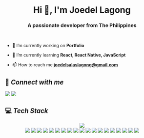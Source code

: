<h1 align="center">Hi 👋, I'm Joedel Lagong</h1>
<h3 align="center">A passionate developer from The Philippines</h3>

<!-- <p align="left"> <img src="https://komarev.com/ghpvc/?username=joedellagongg&label=Profile%20views&color=0e75b6&style=flat" alt="joedellagongg" /> </p> -->
<br>

-   🔭 I’m currently working on **Portfolio**

-   🌱 I’m currently learning **React, React Native, JavaScript**

-   📫 How to reach me **joedelsalaslagong@gmail.com**

## 🔗 _Connect with me_

<!-- <h3 align="center">Connect with me:</h3>
# -->

<a src="https://www.facebook.com/jowdeeel/">
<img src="https://img.shields.io/badge/| facebook.com/jowdeeel/-blue?style=for-the-badge&logo=facebook&logoColor=white">
</a>
<a src="https://mail.google.com/mail/u/0/#inbox?compose=CllgCHrfScrMnwRQhpnBwcfLDwdrfNLZZSdFHgckVtgpGbcqxnDrzqFBCmGGbrWzDjdBpDJLFGq">
<img src="https://img.shields.io/badge/| joedelsalaslagong@gmail.com-D14836?style=for-the-badge&logo=gmail&logoColor=white">
</a>

## 💻  _Tech Stack_ 

<h6 align="center">
<a src="https://github.com/joedellagongg"> <img src="https://img.shields.io/badge/github-grey?style=for-the-badge&logo=github"> </a>
<br>
<a src="https://github.com/joedellagongg"> <img src="https://img.shields.io/badge/REACT-blue?style=for-the-badge&logo=react"></a>
<a src="https://github.com/joedellagongg"> <img src="https://img.shields.io/badge/html-orange?style=for-the-badge&logo=react"></a>
<a src=""> <img src="https://img.shields.io/badge/gimp-5C5543?style=for-the-badge&logo=gimp&logoColor=white"></a>
<a src=""> <img src="https://img.shields.io/badge/MySQL-005C84?style=for-the-badge&logo=mysql&logoColor=white"></a>
<a src=""> <img src="https://img.shields.io/badge/Figma-F24E1E?style=for-the-badge&logo=figma&logoColor=white"></a>
<a src=""> <img src="https://img.shields.io/badge/Adobe%20Photoshop-31A8FF?style=for-the-badge&logo=Adobe%20Photoshop&logoColor=black"></a>
<a src=""> <img src="https://img.shields.io/badge/React_Native-20232A?style=for-the-badge&logo=react&logoColor=61DAFB"></a>
<a src=""> <img src="https://img.shields.io/badge/GIT-E44C30?style=for-the-badge&logo=git&logoColor=white"></a>
<a src=""> <img src="https://img.shields.io/badge/PHP-777BB4?style=for-the-badge&logo=php&logoColor=white"></a>
<a src=""> <img src="    https://img.shields.io/badge/Python-14354C?style=for-the-badge&logo=python&logoColor=white"></a>
<a src=""> <img src="https://img.shields.io/badge/CSS3-1572B6?style=for-the-badge&logo=css3&logoColor=white"></a>
<a src=""> <img src="https://img.shields.io/badge/HTML5-E34F26?style=for-the-badge&logo=html5&logoColor=white"></a>
<a src=""> <img src="https://img.shields.io/badge/TypeScript-007ACC?style=for-the-badge&logo=typescript&logoColor=white"></a>
<a src=""> <img src="https://img.shields.io/badge/JavaScript-323330?style=for-the-badge&logo=javascript&logoColor=F7DF1E"></a>
<a src=""> <img src="https://img.shields.io/badge/Node.js-43853D?style=for-the-badge&logo=node.js&logoColor=white"></a>
<a src=""> <img src="https://img.shields.io/badge/JavaScript-F7DF1E?style=for-the-badge&logo=javascript&logoColor=black"></a>
<a src=""> <img src="https://img.shields.io/badge/Tailwind_CSS-38B2AC?style=for-the-badge&logo=tailwind-css&logoColor=white"></a>
<a src=""> <img src="https://img.shields.io/badge/Bootstrap-563D7C?style=for-the-badge&logo=bootstrap&logoColor=white"></a>
<a src=""> <img src="https://img.shields.io/badge/Expo-515151?style=for-the-badge&logo=expo&logoColor=white"></a>
